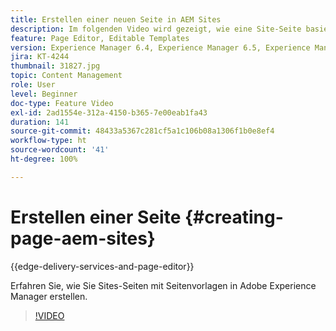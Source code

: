 ```yaml
---
title: Erstellen einer neuen Seite in AEM Sites
description: Im folgenden Video wird gezeigt, wie eine Site-Seite basierend auf einer Vorlage in Adobe Experience Manager erstellt wird.
feature: Page Editor, Editable Templates
version: Experience Manager 6.4, Experience Manager 6.5, Experience Manager as a Cloud Service
jira: KT-4244
thumbnail: 31827.jpg
topic: Content Management
role: User
level: Beginner
doc-type: Feature Video
exl-id: 2ad1554e-312a-4150-b365-7e00eab1fa43
duration: 141
source-git-commit: 48433a5367c281cf5a1c106b08a1306f1b0e8ef4
workflow-type: ht
source-wordcount: '41'
ht-degree: 100%

---
```


# Erstellen einer Seite {#creating-page-aem-sites}

{{edge-delivery-services-and-page-editor}}

Erfahren Sie, wie Sie Sites-Seiten mit Seitenvorlagen in Adobe Experience Manager erstellen.

>[!VIDEO](https://video.tv.adobe.com/v/37208?quality=12&learn=on&captions=ger)
